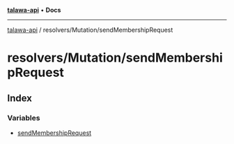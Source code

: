 [**talawa-api**](../../../README.md) • **Docs**

***

[talawa-api](../../../modules.md) / resolvers/Mutation/sendMembershipRequest

# resolvers/Mutation/sendMembershipRequest

## Index

### Variables

- [sendMembershipRequest](variables/sendMembershipRequest.md)
